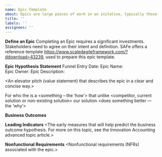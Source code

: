 ```yaml
---
name: Epic Template
about: Epics are large pieces of work in an initative, typically those that require more than a "program increment" (usually a quarter) to complete. Elaborate epics and break them down into features that can be completed within a "program increment".
title: ''
labels: ''
assignees: ''
---
```


**Define an Epic**
Completing an Epic requires a significant investments. Stakeholders need to agree on their intent and definition. SAFe offers a reference template https://www.scaledagileframework.com/?ddownload=43239, used to prepare this epic template.

**Epic Hypothesis Statement**
Funnel Entry Date: <The date that the epic entered the funnel.>
Epic Name: <A short name for the epic.>    
Epic Owner: <The name of the epic owner.>
Epic Description:

<An elevator pitch (value statement) that describes the epic in a clear and concise way.>

For <customers>
who <do something>
the <solution>
is a <something – the ‘how’>
that <provides this value>
unlike <competitor, current solution or non-existing solution>
our solution <does something better — the ‘why’>

**Business Outcomes**
<The measurable benefits that the business can anticipate if the epic hypothesis is proven to be correct.>

**Leading Indicators**
<The early measures that will help predict the business outcome hypothesis. For more on this topic, see the Innovation Accounting advanced topic article.>

**Nonfunctional Requirements**
<Nonfunctional requirements (NFRs) associated with the epic.>
